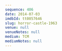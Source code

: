 ```yaml
---
sequence: 406
date: 2014-07-03
imdbId: tt0057646
slug: horror-castle-1963
venue: null
venueNotes: null
medium: TCM
mediumNotes: null
---
```

